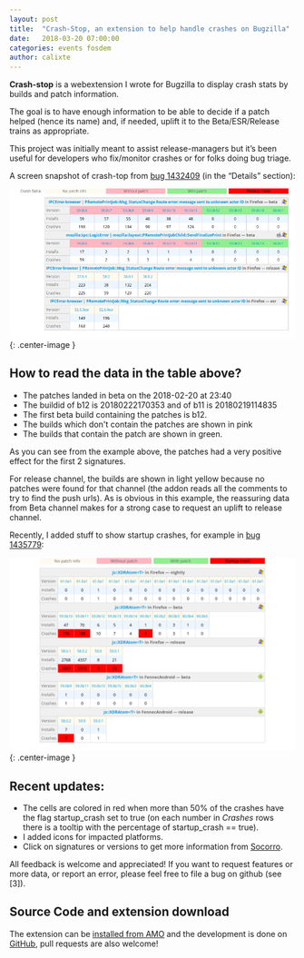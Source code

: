 ```yaml
---
layout: post
title:  "Crash-Stop, an extension to help handle crashes on Bugzilla"
date:   2018-03-20 07:00:00
categories: events fosdem
author: calixte
---
```

<b>Crash-stop</b> is a webextension I wrote for Bugzilla to display crash stats by builds and patch information.

The goal is to have enough information to be able to decide if a patch helped (hence its name) and, if needed, uplift it to the Beta/ESR/Release trains as appropriate.

This project was initially meant to assist release-managers but it’s been useful for developers who fix/monitor crashes or for folks doing bug triage.

A screen snapshot of crash-top from [bug 1432409](https://bugzilla.mozilla.org/1432409) (in the “Details” section):

![Crash stop table](/images/posts/crashstop/bug1432409.png "Crash stop table"){: .center-image }

## How to read the data in the table above?
* The patches landed in beta on the 2018-02-20 at 23:40
* The buildid of b12 is 20180222170353 and of b11 is 20180219114835
* The first beta build containing the patches is b12.
* The builds which don't contain the patches are shown in pink
* The builds that contain the patch are shown in green.

As you can see from the example above, the patches had a very positive effect for the first 2 signatures.

For release channel, the builds are shown in light yellow because no patches were found for that channel (the addon reads all the comments to try to find the push urls). As is obvious in this example, the reassuring data from Beta channel makes for a strong case to request an uplift to release channel.

Recently, I added stuff to show startup crashes, for example in [bug 1435779](https://bugzilla.mozilla.org/1435779):

![Crash stop table](/images/posts/crashstop/bug1435779.png "Crash stop table"){: .center-image }


## Recent updates:
* The cells are colored in red when more than 50% of the crashes have the flag startup_crash set to true (on each number in _Crashes_ rows there is a tooltip with the percentage of startup_crash == true).
* I added icons for impacted platforms.
* Click on signatures or versions to get more information from [Socorro](https://crash-stats.mozilla.com/).

All feedback is welcome and appreciated! If you want to request features or more data, or report an error, please feel free to file a bug on github (see [3]).


## Source Code and extension download

The extension can be [installed from AMO](https://addons.mozilla.org/firefox/addon/bugzilla-crash-stop/) and the development is done on [GitHub](https://github.com/mozilla/crashstop), pull requests are also welcome!
